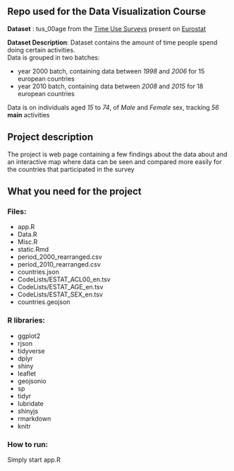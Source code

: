 ## Repo used for the Data Visualization Course ##

__Dataset__ : tus_00age from the [Time Use Surveys](https://ec.europa.eu/eurostat/web/time-use-surveys/data/database) present on [Eurostat](https://ec.europa.eu/eurostat/web/main/home)

__Dataset Description__:
Dataset contains the amount of time people spend doing certain activities.   
Data is grouped in two batches:  
- year 2000 batch, containing data between _1998_ and _2006_ for 15 european countries
- year 2010 batch, containing data between _2008_ and _2015_ for 18 european countries
  
Data is on individuals aged _15_ to _74_, of _Male_ and _Female_ sex, tracking _56_ __main__ activities

## Project description 
The project is web page containing a few findings about the data about and an interactive map where data can be seen and compared more easily for the countries that participated in the survey 

## What you need for the project

### Files:
- app.R
- Data.R
- Misc.R
- static.Rmd
- period_2000_rearranged.csv
- period_2010_rearranged.csv
- countries.json
- CodeLists/ESTAT_ACL00_en.tsv
- CodeLists/ESTAT_AGE_en.tsv
- CodeLists/ESTAT_SEX_en.tsv
- countries.geojson
### R libraries:
- ggplot2
- rjson
- tidyverse
- dplyr
- shiny
- leaflet
- geojsonio
- sp
- tidyr
- lubridate
- shinyjs
- rmarkdown
- knitr
### How to run:
 Simply start app.R 